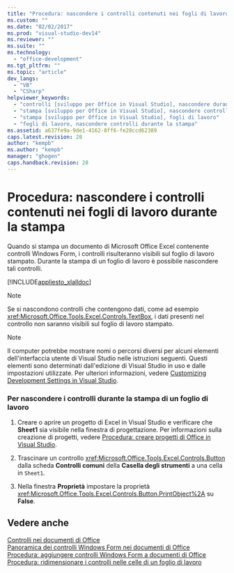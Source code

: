 ```yaml
---
title: "Procedura: nascondere i controlli contenuti nei fogli di lavoro durante la stampa"
ms.custom: ""
ms.date: "02/02/2017"
ms.prod: "visual-studio-dev14"
ms.reviewer: ""
ms.suite: ""
ms.technology: 
  - "office-development"
ms.tgt_pltfrm: ""
ms.topic: "article"
dev_langs: 
  - "VB"
  - "CSharp"
helpviewer_keywords: 
  - "controlli [sviluppo per Office in Visual Studio], nascondere durante la stampa"
  - "stampa [sviluppo per Office in Visual Studio], nascondere controlli"
  - "stampa [sviluppo per Office in Visual Studio], fogli di lavoro"
  - "fogli di lavoro, nascondere controlli durante la stampa"
ms.assetid: a637fe9a-9de1-4162-8ff6-fe28ccd62389
caps.latest.revision: 28
author: "kempb"
ms.author: "kempb"
manager: "ghogen"
caps.handback.revision: 28
---
```

# Procedura: nascondere i controlli contenuti nei fogli di lavoro durante la stampa
  Quando si stampa un documento di Microsoft Office Excel contenente controlli Windows Form, i controlli risulteranno visibili sul foglio di lavoro stampato.  Durante la stampa di un foglio di lavoro è possibile nascondere tali controlli.  
  
 [!INCLUDE[appliesto_xlalldoc](../vsto/includes/appliesto-xlalldoc-md.md)]  
  
> [!NOTE]  
>  Se si nascondono controlli che contengono dati, come ad esempio <xref:Microsoft.Office.Tools.Excel.Controls.TextBox>, i dati presenti nel controllo non saranno visibili sul foglio di lavoro stampato.  
  
> [!NOTE]  
>  Il computer potrebbe mostrare nomi o percorsi diversi per alcuni elementi dell'interfaccia utente di Visual Studio nelle istruzioni seguenti.  Questi elementi sono determinati dall'edizione di Visual Studio in uso e dalle impostazioni utilizzate.  Per ulteriori informazioni, vedere [Customizing Development Settings in Visual Studio](http://msdn.microsoft.com/it-it/22c4debb-4e31-47a8-8f19-16f328d7dcd3).  
  
### Per nascondere i controlli durante la stampa di un foglio di lavoro  
  
1.  Creare o aprire un progetto di Excel in Visual Studio e verificare che **Sheet1** sia visibile nella finestra di progettazione.  Per informazioni sulla creazione di progetti, vedere [Procedura: creare progetti di Office in Visual Studio](../vsto/how-to-create-office-projects-in-visual-studio.md).  
  
2.  Trascinare un controllo <xref:Microsoft.Office.Tools.Excel.Controls.Button> dalla scheda **Controlli comuni** della **Casella degli strumenti** a una cella in `Sheet1`.  
  
3.  Nella finestra **Proprietà** impostare la proprietà <xref:Microsoft.Office.Tools.Excel.Controls.Button.PrintObject%2A> su **False**.  
  
## Vedere anche  
 [Controlli nei documenti di Office](../vsto/controls-on-office-documents.md)   
 [Panoramica dei controlli Windows Form nei documenti di Office](../vsto/windows-forms-controls-on-office-documents-overview.md)   
 [Procedura: aggiungere controlli Windows Form a documenti di Office](../vsto/how-to-add-windows-forms-controls-to-office-documents.md)   
 [Procedura: ridimensionare i controlli nelle celle di un foglio di lavoro](../vsto/how-to-resize-controls-within-worksheet-cells.md)  
  
  